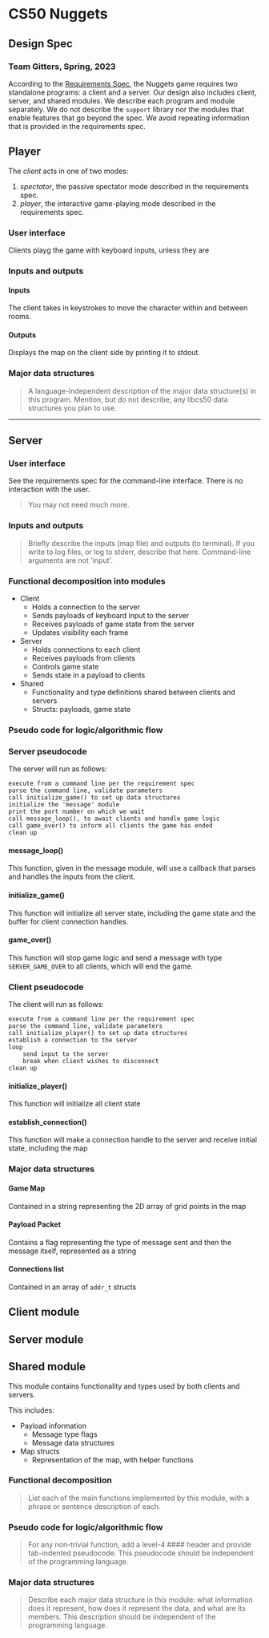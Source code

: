 # CS50 Nuggets
## Design Spec
### Team Gitters, Spring, 2023

According to the [Requirements Spec](REQUIREMENTS.md), the Nuggets game requires two standalone programs: a client and a server.
Our design also includes client, server, and shared modules.
We describe each program and module separately.
We do not describe the `support` library nor the modules that enable features that go beyond the spec.
We avoid repeating information that is provided in the requirements spec.

## Player

The *client* acts in one of two modes:

 1. *spectator*, the passive spectator mode described in the requirements spec.
 2. *player*, the interactive game-playing mode described in the requirements spec.

### User interface

Clients playg the game with keyboard inputs, unless they are 

### Inputs and outputs

#### Inputs
The client takes in keystrokes to move the character within and between rooms.

#### Outputs
Displays the map on the client side by printing it to stdout.

### Major data structures

> A language-independent description of the major data structure(s) in this program.
> Mention, but do not describe, any libcs50 data structures you plan to use.

---

## Server
### User interface

See the requirements spec for the command-line interface.
There is no interaction with the user.

> You may not need much more.

### Inputs and outputs

> Briefly describe the inputs (map file) and outputs (to terminal).
> If you write to log files, or log to stderr, describe that here.
> Command-line arguments are not 'input'.


### Functional decomposition into modules

- Client
    - Holds a connection to the server
    - Sends payloads of keyboard input to the server
    - Receives payloads of game state from the server
    - Updates visibility each frame
- Server
    - Holds connections to each client
    - Receives payloads from clients
    - Controls game state
    - Sends state in a payload to clients
- Shared
    - Functionality and type definitions shared between clients and servers
    - Structs: payloads, game state

### Pseudo code for logic/algorithmic flow

### Server pseudocode
The server will run as follows:

	execute from a command line per the requirement spec
	parse the command line, validate parameters
	call initialize_game() to set up data structures
	initialize the 'message' module
	print the port number on which we wait
	call message_loop(), to await clients and handle game logic
	call game_over() to inform all clients the game has ended
	clean up


#### message_loop()
This function, given in the message module, will use a callback that parses and handles the inputs from the client.

#### initialize_game()
This function will initialize all server state, including the game state and the buffer for client connection handles.

#### game_over()
This function will stop game logic and send a message with type `SERVER_GAME_OVER` to all clients, which will end the game.

### Client pseudocode
The client will run as follows:

	execute from a command line per the requirement spec
	parse the command line, validate parameters
	call initialize_player() to set up data structures
    establish a connection to the server
    loop
        send input to the server
        break when client wishes to disconnect
    clean up

#### initialize_player()
This function will initialize all client state

#### establish_connection()
This function will make a connection handle to the server and receive initial state, including the map

### Major data structures

#### Game Map

Contained in a string representing the 2D array of grid points in the map

#### Payload Packet

Contains a flag representing the type of message sent and then the message itself, represented as a string

#### Connections list

Contained in an array of `addr_t` structs

## Client module

## Server module

## Shared module
This module contains functionality and types used by both clients and servers.

This includes:

- Payload information
    - Message type flags
    - Message data structures
- Map structs
    - Representation of the map, with helper functions

### Functional decomposition

> List each of the main functions implemented by this module, with a phrase or sentence description of each.

### Pseudo code for logic/algorithmic flow

> For any non-trivial function, add a level-4 #### header and provide tab-indented pseudocode.
> This pseudocode should be independent of the programming language.

### Major data structures

> Describe each major data structure in this module: what information does it represent, how does it represent the data, and what are its members.
> This description should be independent of the programming language.
